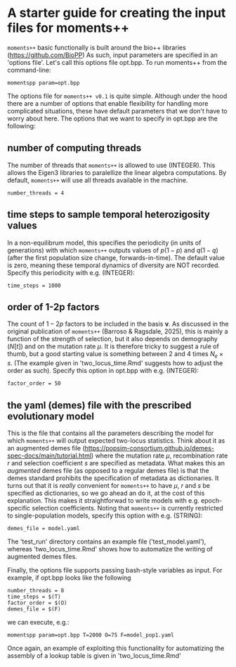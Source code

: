 # A starter guide for creating the input files for moments++

`moments++` basic functionally is built around the bio++ libraries (https://github.com/BioPP)
As such, input parameters are specified in an 'options file'. Let's call this options file opt.bpp. To run moments++ from the command-line:

```
momentspp param=opt.bpp
```

The options file for `moments++ v0.1` is quite simple. Although under the hood there are a number of options that enable flexibility for handling more complicated situations, these have default parameters that we don't have to worry about here. The options that we want to specify in opt.bpp are the following:

## number of computing threads

The number of threads that `moments++` is allowed to use (INTEGER). This allows the Eigen3 libraries to paralellize the linear algebra computations. By default, `moments++` will use all threads available in the machine.

```
number_threads = 4
```

## time steps to sample temporal heterozigosity values

In a non-equilibrum model, this specifies the periodicity (in units of generations) with which `moments++` outputs values of $p(1-p)$ and $q(1-q)$ (after the first population size change, forwards-in-time). The default value is zero, meaning these temporal dynamics of diversity are NOT recorded. Specify this periodicity with e.g. (INTEGER):

```
time_steps = 1000
```

## order of 1-2p factors

The count of $1-2p$ factors to be included in the basis **v**. As discussed in the original publication of `moments++` (Barroso & Ragsdale, 2025), this is mainly a function of the strength of selection, but it also depends on demography ($N[t]$) and on the mutation rate $\mu$. It is therefore tricky to suggest a rule of thumb, but a good starting value is something between 2 and 4 times $N_e \times s$. (The example given in 'two_locus_time.Rmd' suggests how to adjust the order as such). Specify this option in opt.bpp with e.g. (INTEGER):

```
factor_order = 50
```

## the yaml (demes) file with the prescribed evolutionary model

This is the file that contains all the parameters describing the model for which `moments++` will output expected two-locus statistics. Think about it as an augmented demes file (https://popsim-consortium.github.io/demes-spec-docs/main/tutorial.html) where the mutation rate $\mu$, recombination rate $r$ and selection coefficient $s$ are specified as metadata. What makes this an *augmented* demes file (as opposed to a regular demes file) is that the demes standard prohibits the specification of metadata as dictionaries. It turns out that it is *really* convenient for `moments++` to have $\mu$, $r$ and $s$ be specified as dictionaries, so we go ahead an do it, at the cost of this explanation. This makes it straightforwad to write models with e.g. epoch-specific selection coefficients. Noting that `moments++` is currently restricted to single-population models, specify this option with e.g. (STRING):

```
demes_file = model.yaml
```

The 'test_run' directory contains an example file ('test_model.yaml'), whereas 'two_locus_time.Rmd' shows how to automatize the writing of augmented demes files.

Finally, the options file supports passing bash-style variables as input. For example, if opt.bpp looks like the following

```
number_threads = 8
time_steps = $(T)
factor_order = $(O)
demes_file = $(F)
```

we can execute, e.g.:

```
momentspp param=opt.bpp T=2000 O=75 F=model_pop1.yaml
```

Once again, an example of exploiting this functionality for automatizing the assembly of a lookup table is given in 'two_locus_time.Rmd'
